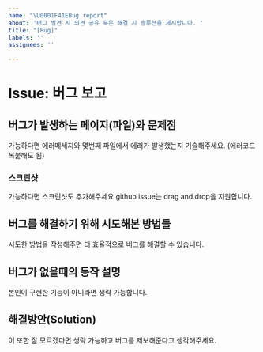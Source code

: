 ```yaml
---
name: "\U0001F41EBug report"
about: '버그 발견 시 의견 공유 혹은 해결 시 솔루션을 제시합니다. '
title: "[Bug]"
labels: ''
assignees: ''

---
```


# Issue: 버그 보고

## 버그가 발생하는 페이지(파일)와 문제점
가능하다면 에러메세지와 몇번째 파일에서 에러가 발생했는지 기술해주세요. (에러코드 복붙해도 됨) 

### 스크린샷
가능하다면 스크린샷도 추가해주세요 github issue는 drag and  drop을 지원합니다.

## 버그를 해결하기 위해 시도해본 방법들
시도한 방법을 작성해주면 더 효율적으로 버그를 해결할 수 있습니다. 

## 버그가 없을때의 동작 설명
본인이 구현한 기능이 아니라면 생략 가능합니다. 

## 해결방안(Solution)

이 또한 잘 모르겠다면 생략 가능하고 버그를 제보해준다고 생각해주세요.
